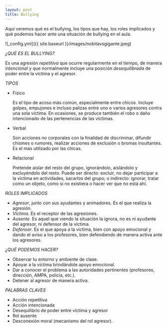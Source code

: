 ```yaml
---
layout: post
title: Bullying
---
```


Aquí veremos qué es el bullying, los tipos que hay, los roles implicados y qué podemos hacer ante una situación de bullying en el aula.

![_config.yml]({{ site.baseurl }}/images/nobitavsgigante.jpeg)

*¿QUÉ ES EL BULLYING?*

Es una agresión *repetitiva* que ocurre regularmente en el tiempo, de manera *intencional* y que normalmente incluye una posición *desequilibrada* de poder entre la víctima y el agresor.


*TIPOS*
- Físico

  Es el tipo de acoso más común, especialmente entre chicos. Incluye golpes, empujones e incluso palizas entre uno o varios agresores contra una sola víctima. En ocasiones, se produce también el robo o daño intencionado de las pertenencias de las víctimas.
- Verbal

  Son acciones no corporales con la finalidad de discriminar, difundir chismes o rumores, realizar acciones de exclusión o bromas insultantes. Es el más utilizado por las chicas.
- Relacional

  Pretende aislar del resto del grupo, ignorándolo, aislándolo y excluyéndolo del resto. Puede ser directo: excluir, no dejar participar a la víctima en actividades, sacarlos del grupo; o indirecto: ignorar, tratar como un objeto, como si no existiera o hacer ver que no está ahí.
  
  
*ROLES IMPLICADOS*
  - *Agresor*, junto con sus ayudantes y animadores. Es el que realiza la agresión.
  - *Víctima*. Es el receptor de las agresiones.
  - *Ausente*. Es aquel que viendo la situación la ignora, no es ni ayudante del agresor, ni defensor de la víctima.
  - *Defensor*. Es el que apoya a la víctima, bien con apoyo emocional y dando el aviso a los profesores, bien defendiendo de manera activa ante los agresores.
  
  
*¿QUÉ PODEMOS HACER?*
  - Observar tu entorno y ambiente de clase.
  - Apoyar a la víctima brindándole apoyo emocional.
  - Dar a conocer el problema a las autoridades pertinentes (profesores, dirección, AMPA, policía, etc.).
  - Detener al agresor de manera activa.
  
  
*PALABRAS CLAVES*
  - Acción repetitiva
  - Acción intencionada
  - Desequilibrio de poder entre víctima y agresor
  - Rol ausente
  - Desconexión moral (mecanismo del rol agresor).
